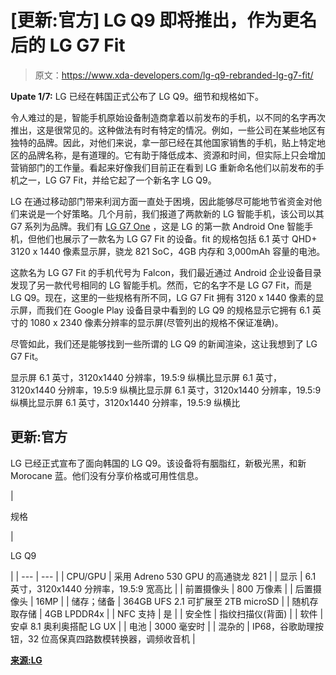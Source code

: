 # [更新:官方] LG Q9 即将推出，作为更名后的 LG G7 Fit

> 原文：<https://www.xda-developers.com/lg-q9-rebranded-lg-g7-fit/>

**Upate 1/7:** LG 已经在韩国正式公布了 LG Q9。细节和规格如下。

令人难过的是，智能手机原始设备制造商拿着以前发布的手机，以不同的名字再次推出，这是很常见的。这种做法有时有特定的情况。例如，一些公司在某些地区有独特的品牌。因此，对他们来说，拿一部已经在其他国家销售的手机，贴上特定地区的品牌名称，是有道理的。它有助于降低成本、资源和时间，但实际上只会增加营销部门的工作量。看起来好像我们目前正在看到 LG 重新命名他们以前发布的手机之一，LG G7 Fit，并给它起了一个新名字 LG Q9。

LG 在通过移动部门带来利润方面一直处于困境，因此能够尽可能地节省资金对他们来说是一个好策略。几个月前，我们报道了两款新的 LG 智能手机，该公司以其 G7 系列为品牌。我们有 [LG G7 One](https://www.xda-developers.com/lg-g7-one-android-pie-update/) ，这是 LG 的第一款 Android One 智能手机，但他们也展示了一款名为 LG G7 Fit 的设备。fit 的规格包括 6.1 英寸 QHD+ 3120 x 1440 像素显示屏，骁龙 821 SoC，4GB 内存和 3,000mAh 容量的电池。

这款名为 LG G7 Fit 的手机代号为 Falcon，我们最近通过 Android 企业设备目录发现了另一款代号相同的 LG 智能手机。然而，它的名字不是 LG G7 Fit，而是 LG Q9。现在，这里的一些规格有所不同，LG G7 Fit 拥有 3120 x 1440 像素的显示屏，而我们在 Google Play 设备目录中看到的 LG Q9 的规格显示它拥有 6.1 英寸的 1080 x 2340 像素分辨率的显示屏(尽管列出的规格不保证准确)。

尽管如此，我们还是能够找到一些所谓的 LG Q9 的新闻渲染，这让我想到了 LG G7 Fit。

显示屏 6.1 英寸，3120x1440 分辨率，19.5:9 纵横比显示屏 6.1 英寸，3120x1440 分辨率，19.5:9 纵横比显示屏 6.1 英寸，3120x1440 分辨率，19.5:9 纵横比显示屏 6.1 英寸，3120x1440 分辨率，19.5:9 纵横比

## 更新:官方

LG 已经正式宣布了面向韩国的 LG Q9。该设备将有胭脂红，新极光黑，和新 Morocane 蓝。他们没有分享价格或可用性信息。

| 

规格

 | 

LG Q9

 |
| --- | --- |
| CPU/GPU | 采用 Adreno 530 GPU 的高通骁龙 821 |
| 显示 | 6.1 英寸，3120x1440 分辨率，19.5:9 宽高比 |
| 前置摄像头 | 800 万像素 |
| 后置摄像头 | 16MP |
| 储存；储备 | 364GB UFS 2.1 可扩展至 2TB microSD |
| 随机存取存储 | 4GB LPDDR4x |
| NFC 支持 | 是 |
| 安全性 | 指纹扫描仪(背面) |
| 软件 | 安卓 8.1 奥利奥搭配 LG UX |
| 电池 | 3000 毫安时 |
| 混杂的 | IP68，谷歌助理按钮，32 位高保真四路数模转换器，调频收音机 |

[**来源:LG**](https://social.lge.co.kr/newsroom/lg_q9_0106/)